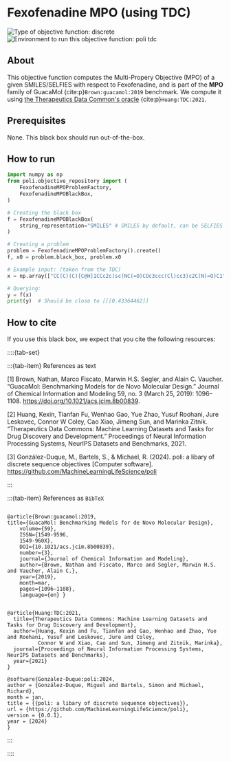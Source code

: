# Fexofenadine MPO (using TDC)

![Type of objective function: discrete](https://img.shields.io/badge/Type-discrete_inputs-blue)
![Environment to run this objective function: poli tdc](https://img.shields.io/badge/Environment-poli____tdc-teal
)

## About

This objective function computes the Multi-Propery Objective (MPO) of a given SMILES/SELFIES with respect to  Fexofenadine, and is part of the **MPO** family of GuacaMol {cite:p}`Brown:guacamol:2019` benchmark. We compute it using [the Therapeutics Data Common's oracle](https://tdcommons.ai/functions/oracles/#multi-property-objective-mpo) {cite:p}`Huang:TDC:2021`.

## Prerequisites

None. This black box should run out-of-the-box.

## How to run

```python
import numpy as np
from poli.objective_repository import (
    FexofenadineMPOProblemFactory,
    FexofenadineMPOBlackBox,
)

# Creating the black box
f = FexofenadineMPOBlackBox(
    string_representation="SMILES" # SMILES by default, can be SELFIES
)

# Creating a problem
problem = FexofenadineMPOProblemFactory().create()
f, x0 = problem.black_box, problem.x0

# Example input: (taken from the TDC)
x = np.array(["CC(C)(C)[C@H]1CCc2c(sc(NC(=O)COc3ccc(Cl)cc3)c2C(N)=O)C1"])

# Querying:
y = f(x)
print(y)  # Should be close to [[[0.43364462]]
```

## How to cite

If you use this black box, we expect that you cite the following resources:

::::{tab-set}

:::{tab-item} References as text

[1] Brown, Nathan, Marco Fiscato, Marwin H.S. Segler, and Alain C. Vaucher. “GuacaMol: Benchmarking Models for de Novo Molecular Design.” Journal of Chemical Information and Modeling 59, no. 3 (March 25, 2019): 1096–1108. https://doi.org/10.1021/acs.jcim.8b00839.

[2] Huang, Kexin, Tianfan Fu, Wenhao Gao, Yue Zhao, Yusuf Roohani, Jure Leskovec, Connor W Coley, Cao Xiao, Jimeng Sun, and Marinka Zitnik. “Therapeutics Data Commons: Machine Learning Datasets and Tasks for Drug Discovery and Development.” Proceedings of Neural Information Processing Systems, NeurIPS Datasets and Benchmarks, 2021.

[3] González-Duque, M., Bartels, S., & Michael, R. (2024). poli: a libary of discrete sequence objectives [Computer software]. https://github.com/MachineLearningLifeScience/poli


:::

:::{tab-item} References as `BibTeX`

```

@article{Brown:guacamol:2019,
title={GuacaMol: Benchmarking Models for de Novo Molecular Design},
    volume={59},
    ISSN={1549-9596,
    1549-960X},
    DOI={10.1021/acs.jcim.8b00839},
    number={3},
    journal={Journal of Chemical Information and Modeling},
    author={Brown, Nathan and Fiscato, Marco and Segler, Marwin H.S. and Vaucher, Alain C.},
    year={2019},
    month=mar,
    pages={1096–1108},
    language={en} }


@article{Huang:TDC:2021,
  title={Therapeutics Data Commons: Machine Learning Datasets and Tasks for Drug Discovery and Development},
  author={Huang, Kexin and Fu, Tianfan and Gao, Wenhao and Zhao, Yue and Roohani, Yusuf and Leskovec, Jure and Coley,
          Connor W and Xiao, Cao and Sun, Jimeng and Zitnik, Marinka},
  journal={Proceedings of Neural Information Processing Systems, NeurIPS Datasets and Benchmarks},
  year={2021}
}

@software{Gonzalez-Duque:poli:2024,
author = {González-Duque, Miguel and Bartels, Simon and Michael, Richard},
month = jan,
title = {{poli: a libary of discrete sequence objectives}},
url = {https://github.com/MachineLearningLifeScience/poli},
version = {0.0.1},
year = {2024}
}

```

:::

::::

